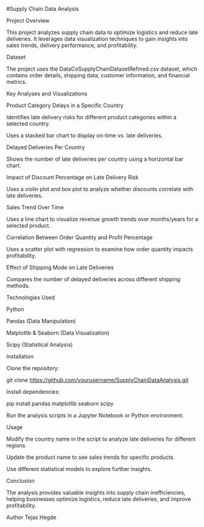 #Supply Chain Data Analysis

Project Overview

This project analyzes supply chain data to optimize logistics and reduce late deliveries. It leverages data visualization techniques to gain insights into sales trends, delivery performance, and profitability.

Dataset

The project uses the DataCoSupplyChainDatasetRefined.csv dataset, which contains order details, shipping data, customer information, and financial metrics.

Key Analyses and Visualizations

Product Category Delays in a Specific Country

Identifies late delivery risks for different product categories within a selected country.

Uses a stacked bar chart to display on-time vs. late deliveries.

Delayed Deliveries Per Country

Shows the number of late deliveries per country using a horizontal bar chart.

Impact of Discount Percentage on Late Delivery Risk

Uses a violin plot and box plot to analyze whether discounts correlate with late deliveries.

Sales Trend Over Time

Uses a line chart to visualize revenue growth trends over months/years for a selected product.

Correlation Between Order Quantity and Profit Percentage

Uses a scatter plot with regression to examine how order quantity impacts profitability.

Effect of Shipping Mode on Late Deliveries

Compares the number of delayed deliveries across different shipping methods.

Technologies Used

Python

Pandas (Data Manipulation)

Matplotlib & Seaborn (Data Visualization)

Scipy (Statistical Analysis)

Installation

Clone the repository:

git clone https://github.com/yourusername/SupplyChainDataAnalysis.git

Install dependencies:

pip install pandas matplotlib seaborn scipy

Run the analysis scripts in a Jupyter Notebook or Python environment.

Usage

Modify the country name in the script to analyze late deliveries for different regions.

Update the product name to see sales trends for specific products.

Use different statistical models to explore further insights.

Conclusion

The analysis provides valuable insights into supply chain inefficiencies, helping businesses optimize logistics, reduce late deliveries, and improve profitability.

Author
Tejas Hegde

